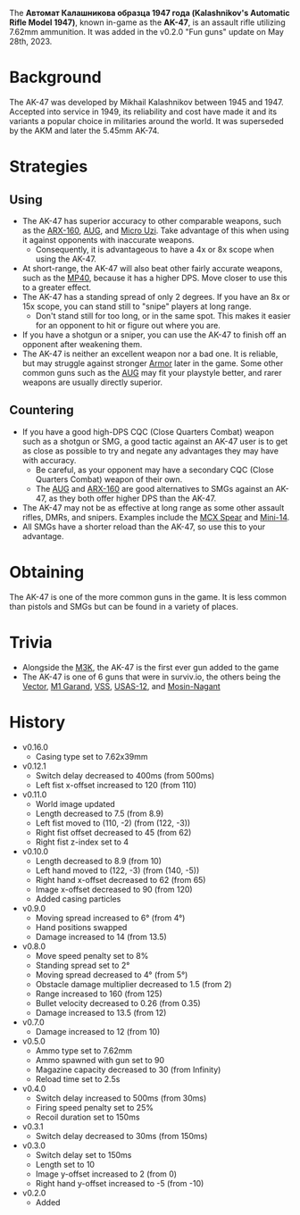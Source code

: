 The **Автомат Калашникова образца 1947 года (Kalashnikov's Automatic Rifle Model 1947)**, known in-game as the **AK-47**, is an assault rifle utilizing 7.62mm ammunition. It was added in the v0.2.0 "Fun guns" update on May 28th, 2023.

# Background

The AK-47 was developed by Mikhail Kalashnikov between 1945 and 1947. Accepted into service in 1949, its reliability and cost have made it and its variants a popular choice in militaries around the world. It was superseded by the AKM and later the 5.45mm AK-74.

# Strategies

## Using

- The AK-47 has superior accuracy to other comparable weapons, such as the [ARX-160](/weapons/guns/arx160), [AUG](/weapons/guns/aug), and [Micro Uzi](/weapons/guns/micro_uzi). Take advantage of this when using it against opponents with inaccurate weapons.
  - Consequently, it is advantageous to have a 4x or 8x scope when using the AK-47.
- At short-range, the AK-47 will also beat other fairly accurate weapons, such as the [MP40](/weapons/guns/mp40), because it has a higher DPS. Move closer to use this to a greater effect.
- The AK-47 has a standing spread of only 2 degrees. If you have an 8x or 15x scope, you can stand still to "snipe" players at long range.
  - Don't stand still for too long, or in the same spot. This makes it easier for an opponent to hit or figure out where you are.
- If you have a shotgun or a sniper, you can use the AK-47 to finish off an opponent after weakening them.
- The AK-47 is neither an excellent weapon nor a bad one. It is reliable, but may struggle against stronger [Armor](/equipment/armor) later in the game. Some other common guns such as the [AUG](/weapons/guns/aug) may fit your playstyle better, and rarer weapons are usually directly superior.

## Countering

- If you have a good high-DPS CQC (Close Quarters Combat) weapon such as a shotgun or SMG, a good tactic against an AK-47 user is to get as close as possible to try and negate any advantages they may have with accuracy.
  - Be careful, as your opponent may have a secondary CQC (Close Quarters Combat) weapon of their own.
  - The [AUG](/weapons/guns/aug) and [ARX-160](/weapons/guns/arx160) are good alternatives to SMGs against an AK-47, as they both offer higher DPS than the AK-47.
- The AK-47 may not be as effective at long range as some other assault rifles, DMRs, and snipers. Examples include the [MCX Spear](/weapons/guns/mcx_spear) and [Mini-14](/weapons/guns/mini14).
- All SMGs have a shorter reload than the AK-47, so use this to your advantage.

# Obtaining

The AK-47 is one of the more common guns in the game. It is less common than pistols and SMGs but can be found in a variety of places.

# Trivia

- Alongside the [M3K](/weapons/guns/m3k), the AK-47 is the first ever gun added to the game
- The AK-47 is one of 6 guns that were in surviv.io, the others being the [Vector](/weapons/guns/vector), [M1 Garand](/weapons/guns/m1_garand), [VSS](/weapons/guns/vss), [USAS-12](/weapons/guns/usas12), and [Mosin-Nagant](/weapons/guns/mosin)

# History

- v0.16.0
  - Casing type set to 7.62x39mm
- v0.12.1
  - Switch delay decreased to 400ms (from 500ms)
  - Left fist x-offset increased to 120 (from 110)
- v0.11.0
  - World image updated
  - Length decreased to 7.5 (from 8.9)
  - Left fist moved to (110, -2) (from (122, -3))
  - Right fist offset decreased to 45 (from 62)
  - Right fist z-index set to 4
- v0.10.0
  - Length decreased to 8.9 (from 10)
  - Left hand moved to (122, -3) (from (140, -5))
  - Right hand x-offset decreased to 62 (from 65)
  - Image x-offset decreased to 90 (from 120)
  - Added casing particles
- v0.9.0
  - Moving spread increased to 6° (from 4°)
  - Hand positions swapped
  - Damage increased to 14 (from 13.5)
- v0.8.0
  - Move speed penalty set to 8%
  - Standing spread set to 2°
  - Moving spread decreased to 4° (from 5°)
  - Obstacle damage multiplier decreased to 1.5 (from 2)
  - Range increased to 160 (from 125)
  - Bullet velocity decreased to 0.26 (from 0.35)
  - Damage increased to 13.5 (from 12)
- v0.7.0
  - Damage increased to 12 (from 10)
- v0.5.0
  - Ammo type set to 7.62mm
  - Ammo spawned with gun set to 90
  - Magazine capacity decreased to 30 (from Infinity)
  - Reload time set to 2.5s
- v0.4.0
  - Switch delay increased to 500ms (from 30ms)
  - Firing speed penalty set to 25%
  - Recoil duration set to 150ms
- v0.3.1
  - Switch delay decreased to 30ms (from 150ms)
- v0.3.0
  - Switch delay set to 150ms
  - Length set to 10
  - Image y-offset increased to 2 (from 0)
  - Right hand y-offset increased to -5 (from -10)
- v0.2.0
  - Added
